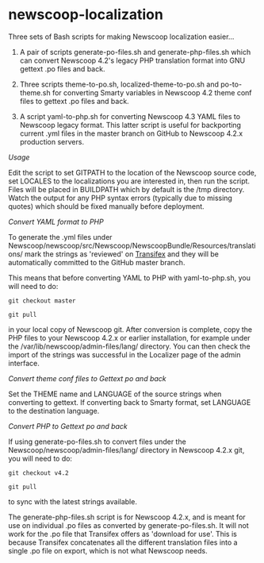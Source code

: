 newscoop-localization
=====================

Three sets of Bash scripts for making Newscoop localization easier...

1. A pair of scripts generate-po-files.sh and generate-php-files.sh which can convert Newscoop 4.2's legacy PHP translation format into GNU gettext .po files and back. 

2. Three scripts theme-to-po.sh, localized-theme-to-po.sh and po-to-theme.sh for converting Smarty variables in Newscoop 4.2 theme conf files to gettext .po files and back.

3. A script yaml-to-php.sh for converting Newscoop 4.3 YAML files to Newscoop legacy format. This latter script is useful for backporting current .yml files in the master branch on GitHub to Newscoop 4.2.x production servers.

*Usage*

Edit the script to set GITPATH to the location of the Newscoop source code, set LOCALES to the localizations you are interested in, then run the script. Files will be placed in BUILDPATH which by default is the /tmp directory. Watch the output for any PHP syntax errors (typically due to missing quotes) which should be fixed manually before deployment.

*Convert YAML format to PHP*

To generate the .yml files under Newscoop/newscoop/src/Newscoop/NewscoopBundle/Resources/translations/ mark the strings as 'reviewed' on [Transifex](https://www.transifex.com/projects/p/newscoop/) and they will be automatically committed to the GitHub master branch.

This means that before converting YAML to PHP with yaml-to-php.sh, you will need to do:

`git checkout master`

`git pull`

in your local copy of Newscoop git. After conversion is complete, copy the PHP files to your Newscoop 4.2.x or earlier installation, for example under the /var/lib/newscoop/admin-files/lang/ directory. You can then check the import of the strings was successful in the Localizer page of the admin interface.

*Convert theme conf files to Gettext po and back*

Set the THEME name and LANGUAGE of the source strings when converting to gettext. If converting back to Smarty format, set LANGUAGE to the destination language.

*Convert PHP to Gettext po and back*

If using generate-po-files.sh to convert files under the Newscoop/newscoop/admin-files/lang/ directory in Newscoop 4.2.x git, you will need to do:

`git checkout v4.2`

`git pull`

to sync with the latest strings available. 

The generate-php-files.sh script is for Newscoop 4.2.x, and is meant for use on individual .po files as converted by generate-po-files.sh. It will not work for the .po file that Transifex offers as 'download for use'. This is because Transifex concatenates all the different translation files into a single .po file on export, which is not what Newscoop needs.
